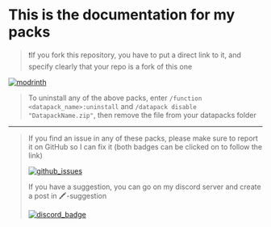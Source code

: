 # This is the documentation for my packs

> ❗If you fork this repository, you have to put a direct link to it, and specify clearly that your repo is a fork of this one

[![modrinth](https://cdn.jsdelivr.net/npm/@intergrav/devins-badges@3/assets/cozy/available/modrinth_vector.svg)](https://modrinth.com/datapack/floating-texts)

> To uninstall any of the above packs, enter `/function <datapack_name>:uninstall` and `/datapack disable "DatapackName.zip"`, then remove the file from your datapacks folder

***

> If you find an issue in any of these packs, please make sure to report it on GitHub so I can fix it (both badges can be clicked on to
> follow the link)
>
> [![github_issues](https://img.shields.io/github/issues/Aeldit/CTMSelector?color=red&style=for-the-badge&logo=github)](https://github.com/Aeldit/AD/issues)
>
> If you have a suggestion, you can go on my discord server and create a post in 🖍️-suggestion
>
> [![discord_badge](https://img.shields.io/discord/750243612473819188?color=7289da&label=DISCORD&logo=discord&logoColor=7289da&style=for-the-badge)](https://discord.gg/PcYPpqzhKS)
